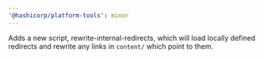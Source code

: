 ```yaml
---
'@hashicorp/platform-tools': minor
---
```


Adds a new script, rewrite-internal-redirects, which will load locally defined redirects and rewrite any links in `content/` which point to them.
